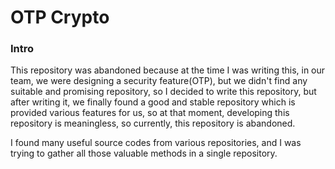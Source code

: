 # OTP Crypto


### Intro

This repository was abandoned because at the time I was writing this, in our team, we were designing a security feature(OTP), but we didn't find any suitable and promising repository, so I decided to write this repository, but after writing it, we finally found a good and stable repository which is provided various features for us, so at that moment, developing this repository is meaningless, so currently, this repository is abandoned.

I found many useful source codes from various repositories, and I was trying to gather all those valuable methods in a single repository.
